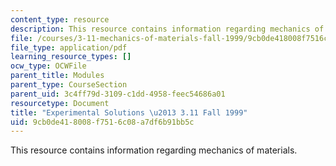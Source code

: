 ```yaml
---
content_type: resource
description: This resource contains information regarding mechanics of materials.
file: /courses/3-11-mechanics-of-materials-fall-1999/9cb0de418008f7516c08a7df6b91bb5c_MIT3_11F99_expt.pdf
file_type: application/pdf
learning_resource_types: []
ocw_type: OCWFile
parent_title: Modules
parent_type: CourseSection
parent_uid: 3c4ff79d-3109-c1dd-4958-feec54686a01
resourcetype: Document
title: "Experimental Solutions \u2013 3.11 Fall 1999"
uid: 9cb0de41-8008-f751-6c08-a7df6b91bb5c
---
```

This resource contains information regarding mechanics of materials.

